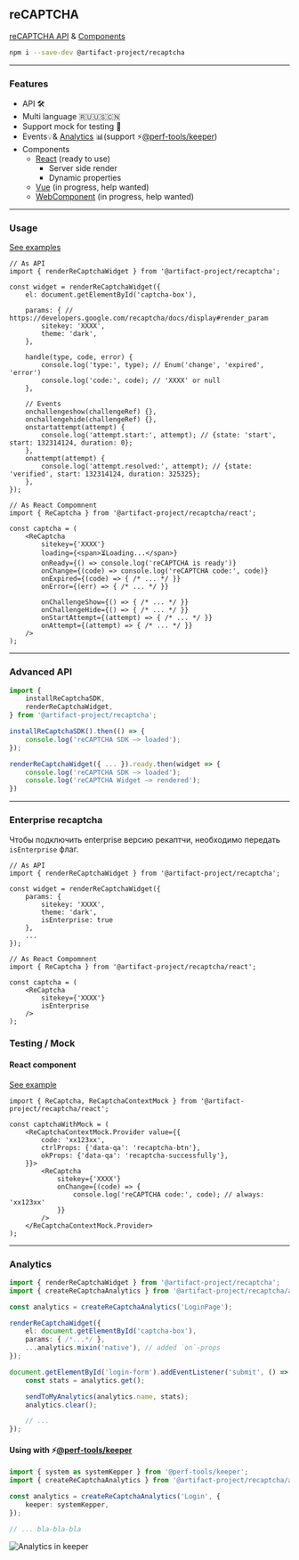 reCAPTCHA
---------
[reCAPTCHA API](https://developers.google.com/recaptcha/) & [Components](https://artifact-project.github.io/recaptcha/)

```sh
npm i --save-dev @artifact-project/recaptcha
```

---

### Features

 - API 🛠
 - Multi language 🇷🇺🇺🇸🇨🇳
 - Support mock for testing 🔬
 - Events💡& [Analytics](#analytics) 📊(support ⚡️[@perf-tools/keeper](https://github.com/artifact-project/perf-tools/tree/master/keeper))
 - Components
   - [React](https://artifact-project.github.io/recaptcha/?path=/story/react--default) (ready to use)
     - Server side render
     - Dynamic properties
   - [Vue](https://artifact-project.github.io/recaptcha/?path=/story/vue--default) (in progress, help wanted)
   - [WebComponent](https://artifact-project.github.io/recaptcha/?path=/story/webcomponent--default) (in progress, help wanted)

---

### Usage
[See examples](https://artifact-project.github.io/recaptcha/)


```tsx
// As API
import { renderReCaptchaWidget } from '@artifact-project/recaptcha';

const widget = renderReCaptchaWidget({
	el: document.getElementById('captcha-box'),

	params: { // https://developers.google.com/recaptcha/docs/display#render_param
		sitekey: 'XXXX',
		theme: 'dark',
	},

	handle(type, code, error) {
		console.log('type:', type); // Enum('change', 'expired', 'error')
		console.log('code:', code); // 'XXXX' or null
	},

	// Events
	onchallengeshow(challengeRef) {},
	onchallengehide(challengeRef) {},
	onstartattempt(attempt) {
		console.log('attempt.start:', attempt); // {state: 'start', start: 132314124, duration: 0};
	},
	onattempt(attempt) {
		console.log('attempt.resolved:', attempt); // {state: 'verified', start: 132314124, duration: 325325};
	},
});

// As React Compomnent
import { ReCaptcha } from '@artifact-project/recaptcha/react';

const captcha = (
	<ReCaptcha
		sitekey={'XXXX'}
		loading={<span>⏳Loading...</span>}
		onReady={() => console.log('reCAPTCHA is ready')}
		onChange={(code) => console.log('reCAPTCHA code:', code)}
		onExpired={(code) => { /* ... */ }}
		onError={(err) => { /* ... */ }}

		onChallengeShow={() => { /* ... */ }}
		onChallengeHide={() => { /* ... */ }}
		onStartAttempt={(attempt) => { /* ... */ }}
		onAttempt={(attempt) => { /* ... */ }}
	/>
);
```

---

### Advanced API

```ts
import {
	installReCaptchaSDK,
	renderReCaptchaWidget,
} from '@artifact-project/recaptcha';

installReCaptchaSDK().then(() => {
	console.log('reCAPTCHA SDK —> loaded');
});

renderReCaptchaWidget({ ... }).ready.then(widget => {
	console.log('reCAPTCHA SDK —> loaded');
	console.log('reCAPTCHA Widget —> rendered');
})
```

---

### Enterprise recaptcha

Чтобы подключить enterprise версию рекаптчи, необходимо передать `isEnterprise` флаг.

```tsx
// As API
import { renderReCaptchaWidget } from '@artifact-project/recaptcha';

const widget = renderReCaptchaWidget({
	params: {
		sitekey: 'XXXX',
		theme: 'dark',
		isEnterprise: true
	},
    ...
});

// As React Compomnent
import { ReCaptcha } from '@artifact-project/recaptcha/react';

const captcha = (
	<ReCaptcha
		sitekey={'XXXX'}
		isEnterprise
	/>
);
```

### Testing / Mock

#### React component
[See example](https://artifact-project.github.io/recaptcha/?path=/story/react--testing-mock)

```tsx
import { ReCaptcha, ReCaptchaContextMock } from '@artifact-project/recaptcha/react';

const captchaWithMock = (
	<ReCaptchaContextMock.Provider value={{
		code: 'xx123xx',
		ctrlProps: {'data-qa': 'recaptcha-btn'},
		okProps: {'data-qa': 'recaptcha-successfully'},
	}}>
		<ReCaptcha
			sitekey={'XXXX'}
			onChange={(code) => {
				console.log('reCAPTCHA code:', code); // always: 'xx123xx'
			}}
		/>
	</ReCaptchaContextMock.Provider>
);
```

---

<a name="analytics"></a>

### Analytics

```ts
import { renderReCaptchaWidget } from '@artifact-project/recaptcha';
import { createReCaptchaAnalytics } from '@artifact-project/recaptcha/analytics';

const analytics = createReCaptchaAnalytics('LoginPage');

renderReCaptchaWidget({
	el: document.getElementById('captcha-box'),
	params: { /*...*/ },
	...analytics.mixin('native'), // added `on`-props
});

document.getElementById('login-form').addEventListener('submit', () => {
	const stats = analytics.get();

	sendToMyAnalytics(analytics.name, stats);
	analytics.clear();

	// ...
});
```

#### Using with ⚡️[@perf-tools/keeper](https://github.com/artifact-project/perf-tools/)

```ts
import { system as systemKepper } from '@perf-tools/keeper';
import { createReCaptchaAnalytics } from '@artifact-project/recaptcha/analytics';

const analytics = createReCaptchaAnalytics('Login', {
	keeper: systemKepper,
});

// ... bla-bla-bla
```

![Analytics in keeper](https://habrastorage.org/webt/vy/hk/7y/vyhk7y0gkcamxykvtfdivmc2hdg.png)
